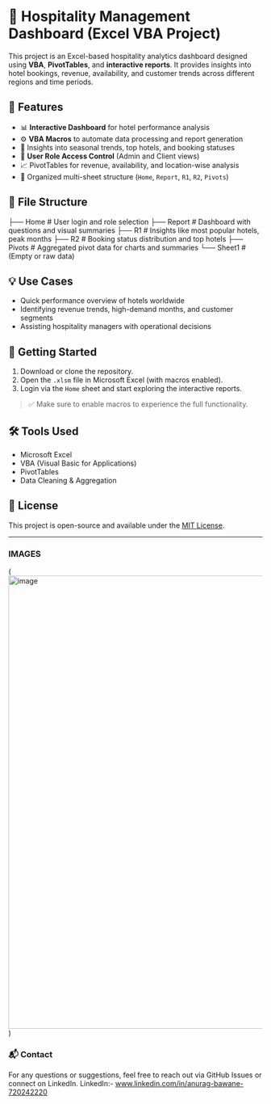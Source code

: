 # 🏨 Hospitality Management Dashboard (Excel VBA Project)

This project is an Excel-based hospitality analytics dashboard designed using **VBA**, **PivotTables**, and **interactive reports**. It provides insights into hotel bookings, revenue, availability, and customer trends across different regions and time periods.

## 🔧 Features

- 📊 **Interactive Dashboard** for hotel performance analysis
- ⚙️ **VBA Macros** to automate data processing and report generation
- 📅 Insights into seasonal trends, top hotels, and booking statuses
- 🔐 **User Role Access Control** (Admin and Client views)
- 📈 PivotTables for revenue, availability, and location-wise analysis
- 📁 Organized multi-sheet structure (`Home`, `Report`, `R1`, `R2`, `Pivots`)

## 📂 File Structure
├── Home # User login and role selection
├── Report # Dashboard with questions and visual summaries
├── R1 # Insights like most popular hotels, peak months
├── R2 # Booking status distribution and top hotels
├── Pivots # Aggregated pivot data for charts and summaries
└── Sheet1 # (Empty or raw data)

## 💡 Use Cases

- Quick performance overview of hotels worldwide  
- Identifying revenue trends, high-demand months, and customer segments  
- Assisting hospitality managers with operational decisions

## 🚀 Getting Started

1. Download or clone the repository.
2. Open the `.xlsm` file in Microsoft Excel (with macros enabled).
3. Login via the `Home` sheet and start exploring the interactive reports.

> ✅ Make sure to enable macros to experience the full functionality.

## 🛠 Tools Used

- Microsoft Excel
- VBA (Visual Basic for Applications)
- PivotTables
- Data Cleaning & Aggregation

## 📜 License

This project is open-source and available under the [MIT License](LICENSE).

---
### IMAGES

(<img width="1885" height="897" alt="image" src="https://github.com/user-attachments/assets/d2cb76ac-79f2-4b75-a230-d194456e99bf" />)

### 📬 Contact

For any questions or suggestions, feel free to reach out via GitHub Issues or connect on LinkedIn.
LinkedIn:- www.linkedin.com/in/anurag-bawane-720242220
